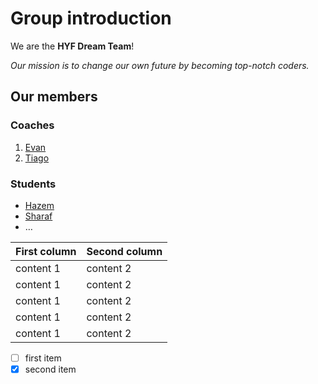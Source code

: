 # Group introduction

We are the **HYF Dream Team**!

_Our mission is to change our own future by becoming top-notch coders._

## Our members

### Coaches

1. [Evan](evan.md)
1. [Tiago](tiago.md)

### Students

- [Hazem](hazem.md)
- [Sharaf](sharaf.md)
- …

First column | Second column
-------------|--------------
content 1 | content 2
content 1 | content 2
content 1 | content 2
content 1 | content 2
content 1 | content 2

- [ ] first item
- [x] second item
